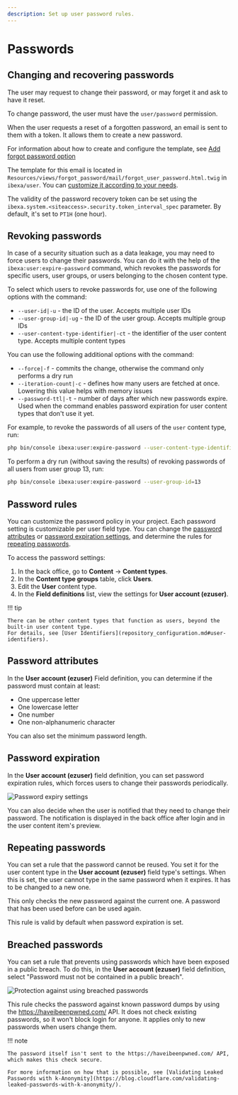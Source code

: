 ```yaml
---
description: Set up user password rules.
---
```


# Passwords

## Changing and recovering passwords

The user may request to change their password, or may forget it and ask to have it reset.

To change password, the user must have the `user/password` permission.

When the user requests a reset of a forgotten password, an email is sent to them with a token.
It allows them to create a new password.

For information about how to create and configure the template, see [Add forgot password option](add_forgot_password_option.md)

The template for this email is located in `Resources/views/forgot_password/mail/forgot_user_password.html.twig` in `ibexa/user`.
You can [customize it according to your needs](add_login_form.md#customize-login-form).

The validity of the password recovery token can be set using the `ibexa.system.<siteaccess>.security.token_interval_spec` parameter.
By default, it's set to `PT1H` (one hour).

## Revoking passwords

In case of a security situation such as a data leakage, you may need to force users to change their passwords.
You can do it with the help of the `ibexa:user:expire-password` command, which revokes the passwords for specific users, user groups, or users belonging to the chosen content type.

To select which users to revoke passwords for, use one of the following options with the command:

- `--user-id|-u` - the ID of the user. Accepts multiple user IDs
- `--user-group-id|-ug` - the ID of the user group. Accepts multiple group IDs
- `--user-content-type-identifier|-ct` - the identifier of the user content type. Accepts multiple content types

You can use the following additional options with the command:

- `--force|-f` - commits the change, otherwise the command only performs a dry run
- `--iteration-count|-c` - defines how many users are fetched at once. Lowering this value helps with memory issues
- `--password-ttl|-t` - number of days after which new passwords expire. Used when the command enables password expiration for user content types that don't use it yet.

For example, to revoke the passwords of all users of the `user` content type, run:

``` bash
php bin/console ibexa:user:expire-password --user-content-type-identifier=user --force
```

To perform a dry run (without saving the results) of revoking passwords of all users from user group 13, run:

``` bash
php bin/console ibexa:user:expire-password --user-group-id=13
```

## Password rules

You can customize the password policy in your project.
Each password setting is customizable per user field type.
You can change the [password attributes](#password-attributes) or [password expiration settings](#password-expiration), and determine the rules for [repeating passwords](#repeating-passwords).

To access the password settings:

1. In the back office, go to **Content** -> **Content types**.
1. In the **Content type groups** table, click **Users**.
1. Edit the **User** content type.
1. In the **Field definitions** list, view the settings for **User account (ezuser)**.

!!! tip

    There can be other content types that function as users, beyond the built-in user content type.
    For details, see [User Identifiers](repository_configuration.md#user-identifiers).

## Password attributes

In the **User account (ezuser)** Field definition, you can determine if the password must contain at least:

- One uppercase letter
- One lowercase letter
- One number
- One non-alphanumeric character

You can also set the minimum password length.

## Password expiration

In the **User account (ezuser)** field definition, you can set password expiration rules, which forces users to change their passwords periodically.

![Password expiry settings](password_expiry.png)

You can also decide when the user is notified that they need to change their password.
The notification is displayed in the back office after login and in the user content item's preview.

## Repeating passwords

You can set a rule that the password cannot be reused.
You set it for the user content type in the **User account (ezuser)** field type's settings.
When this is set, the user cannot type in the same password when it expires.
It has to be changed to a new one.

This only checks the new password against the current one.
A password that has been used before can be used again.

This rule is valid by default when password expiration is set.

## Breached passwords

You can set a rule that prevents using passwords which have been exposed in a public breach.
To do this, in the **User account (ezuser)** field definition, select "Password must not be contained in a public breach".

![Protection against using breached passwords](password_breached.png)

This rule checks the password against known password dumps by using the https://haveibeenpwned.com/ API.
It does not check existing passwords, so it won't block login for anyone. It applies only to new passwords when users change them.

!!! note

    The password itself isn't sent to the https://haveibeenpwned.com/ API, which makes this check secure.

    For more information on how that is possible, see [Validating Leaked Passwords with k-Anonymity](https://blog.cloudflare.com/validating-leaked-passwords-with-k-anonymity/).
